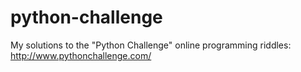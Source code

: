 # python-challenge
My solutions to the "Python Challenge" online programming riddles: http://www.pythonchallenge.com/
